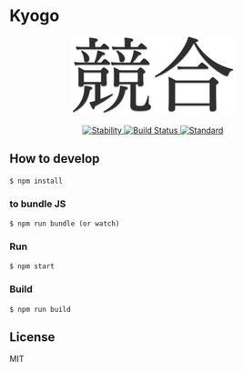 # Kyogo

<div align="center">
  <img src="./kyogo.png" alt="競合 Logo" title="Kyogo" />
</div>
<br>
<div align="center">
  <!-- Stability -->
  <a href="https://nodejs.org/api/documentation.html#documentation_stability_index">
    <img src="https://img.shields.io/badge/stability-experimental-orange.svg?style=flat-square"
      alt="Stability" />
  </a>
  <!-- Build Status -->
  <a href="https://travis-ci.org/tgfjt/kyogo">
    <img src="https://img.shields.io/travis/tgfjt/kyogo/master.svg?style=flat-square"
      alt="Build Status" />
  </a>
  <!-- Standard -->
  <a href="https://standardjs.com">
    <img src="https://img.shields.io/badge/code%20style-standard-brightgreen.svg?style=flat-square"
      alt="Standard" />
  </a>
</div>

## How to develop

```
$ npm install
```

### to bundle JS

```
$ npm run bundle (or watch)
```

### Run

```
$ npm start
```

### Build

```
$ npm run build
```

## License

MIT
